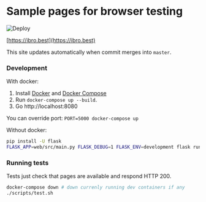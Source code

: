 # Sample pages for browser testing

![Deploy](https://github.com/persidskiy/ibro-samples/workflows/Deploy/badge.svg)

[https://ibro.best](https://ibro.best)

This site updates automatically when commit merges into `master`.

### Development

With docker:

1. Install [Docker](https://www.docker.com/) and [Docker Compose](https://docs.docker.com/compose/install/)
2. Run `docker-compose up --build`.
3. Go http://localhost:8080

You can override port: `PORT=5000 docker-compose up`

Without docker:

```bash
pip install -U flask
FLASK_APP=web/src/main.py FLASK_DEBUG=1 FLASK_ENV=development flask run -p 8080
```

### Running tests

Tests just check that pages are available and respond HTTP 200.

```sh
docker-compose down # down currenly running dev containers if any
./scripts/test.sh
```
